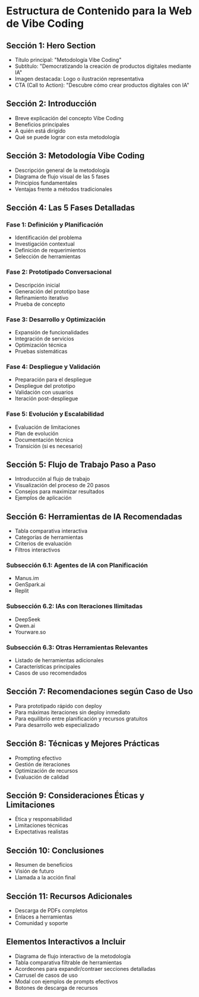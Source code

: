 # Estructura de Contenido para la Web de Vibe Coding

## Sección 1: Hero Section
- Título principal: "Metodología Vibe Coding"
- Subtítulo: "Democratizando la creación de productos digitales mediante IA"
- Imagen destacada: Logo o ilustración representativa
- CTA (Call to Action): "Descubre cómo crear productos digitales con IA"

## Sección 2: Introducción
- Breve explicación del concepto Vibe Coding
- Beneficios principales
- A quién está dirigido
- Qué se puede lograr con esta metodología

## Sección 3: Metodología Vibe Coding
- Descripción general de la metodología
- Diagrama de flujo visual de las 5 fases
- Principios fundamentales
- Ventajas frente a métodos tradicionales

## Sección 4: Las 5 Fases Detalladas
### Fase 1: Definición y Planificación
- Identificación del problema
- Investigación contextual
- Definición de requerimientos
- Selección de herramientas

### Fase 2: Prototipado Conversacional
- Descripción inicial
- Generación del prototipo base
- Refinamiento iterativo
- Prueba de concepto

### Fase 3: Desarrollo y Optimización
- Expansión de funcionalidades
- Integración de servicios
- Optimización técnica
- Pruebas sistemáticas

### Fase 4: Despliegue y Validación
- Preparación para el despliegue
- Despliegue del prototipo
- Validación con usuarios
- Iteración post-despliegue

### Fase 5: Evolución y Escalabilidad
- Evaluación de limitaciones
- Plan de evolución
- Documentación técnica
- Transición (si es necesario)

## Sección 5: Flujo de Trabajo Paso a Paso
- Introducción al flujo de trabajo
- Visualización del proceso de 20 pasos
- Consejos para maximizar resultados
- Ejemplos de aplicación

## Sección 6: Herramientas de IA Recomendadas
- Tabla comparativa interactiva
- Categorías de herramientas
- Criterios de evaluación
- Filtros interactivos

### Subsección 6.1: Agentes de IA con Planificación
- Manus.im
- GenSpark.ai
- Replit

### Subsección 6.2: IAs con Iteraciones Ilimitadas
- DeepSeek
- Qwen.ai
- Yourware.so

### Subsección 6.3: Otras Herramientas Relevantes
- Listado de herramientas adicionales
- Características principales
- Casos de uso recomendados

## Sección 7: Recomendaciones según Caso de Uso
- Para prototipado rápido con deploy
- Para máximas iteraciones sin deploy inmediato
- Para equilibrio entre planificación y recursos gratuitos
- Para desarrollo web especializado

## Sección 8: Técnicas y Mejores Prácticas
- Prompting efectivo
- Gestión de iteraciones
- Optimización de recursos
- Evaluación de calidad

## Sección 9: Consideraciones Éticas y Limitaciones
- Ética y responsabilidad
- Limitaciones técnicas
- Expectativas realistas

## Sección 10: Conclusiones
- Resumen de beneficios
- Visión de futuro
- Llamada a la acción final

## Sección 11: Recursos Adicionales
- Descarga de PDFs completos
- Enlaces a herramientas
- Comunidad y soporte

## Elementos Interactivos a Incluir
- Diagrama de flujo interactivo de la metodología
- Tabla comparativa filtrable de herramientas
- Acordeones para expandir/contraer secciones detalladas
- Carrusel de casos de uso
- Modal con ejemplos de prompts efectivos
- Botones de descarga de recursos
